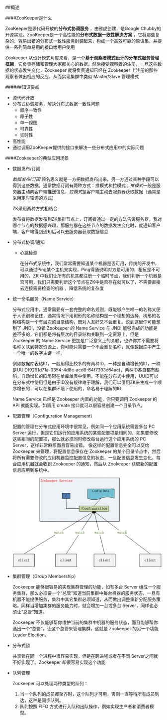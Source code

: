 ##概述

####ZooKeeper是什么

ZooKeeper是源代码开放的**分布式协调服务** ，由雅虎创建，是Google
Chubby的开源实现。ZooKeeper是一个高性能的**分布式数据一致性解决方案** ，它将那些复杂的、容易出错的分布式一致性服务封装起来，构成一个高效可靠的原语集，并提供一系列简单易用的接口给用户使用

Zookeeper 从设计模式角度来看，是一个**基于观察者模式设计的分布式服务管理框架**，它负责存储和管理大家都关心的数据，然后接受观察者的注册，一旦这些数据的状态发生变化，Zookeeper 就将负责通知已经在 Zookeeper 上注册的那些观察者做出相应的反应，从而实现集群中类似 Master/Slave 管理模式

######知识要点
- 源代码开放
- 分布式协调服务，解决分布式数据一致性问题
    * 顺序一致性
    * 原子性
    * 单一视图
    * 可靠性
    * 实时性
- 高性能
- 通过调用ZooKeeper提供的接口来解决一些分布式应用中的实际问题

####Zookeeper的典型应用场景
- 数据发布/订阅

    *数据发布/订阅* 顾名思义就是一方把数据发布出来，另一方通过某种手段可以得到这些数据。通常数据订阅有两种方式：推模式和拉模式；*推模式*一般是服务器主动向客户端推送信息，*拉模式*是客户端主动去服务器获取数据（通常是采用定时轮询的方式）

    ZK采用两种方式相结合

    发布者将数据发布到ZK集群节点上，订阅者通过一定的方法告诉服务器，我对哪个节点的数据感兴趣，那服务器在这些节点的数据发生变化时，就通知客户端，客户端得到通知后可以去服务器获取数据信息

- 分布式协调/通知

    * 心跳检测
    
        在分布式系统中，我们常常需要知道某个机器是否可用，传统的开发中，可以通过Ping某个主机来实现，Ping得通说明对方是可用的，相反是不可用的，ZK 中我们让所有的机其都注册一个临时节点，我们判断一个机器是否可用，我们只需要判断这个节点在ZK中是否存在就可以了，不需要直接去连接需要检查的机器 ，降低系统的复杂度 

- 统一命名服务（Name Service）
    
    分布式应用中，通常需要有一套完整的命名规则，既能够产生唯一的名称又便于人识别和记住，通常情况下用树形的名称结构是一个理想的选择，树形的名称结构是一个有层次的目录结构，既对人友好又不会重复。说到这里你可能想到了 JNDI，没错 Zookeeper 的 Name Service 与 JNDI 能够完成的功能是差不多的，它们都是将有层次的目录结构关联到一定资源上，但是 Zookeeper 的 Name Service 更加是广泛意义上的关联，也许你并不需要将名称关联到特定资源上，你可能只需要一个不会重复名称，就像数据库中产生一个唯一的数字主键一样。

    例如数据库表格ID，一般用得比较多的有两种ID，一种是自动增长的ID，一种是UUID(9291d71a-0354-4d8e-acd8-64f7393c64ae)，两种ID各自都有缺陷，自动增长的ID局限在单库单表中使用，不能在分布式中使用，UUID可以在分布式中使用但是由于ID没有规律难于理解，我们可以借用ZK来生成一个顺序增长的，可以在集群环境下使用的，命名易于理解的ID

    Name Service 已经是 Zookeeper 内置的功能，你只要调用 Zookeeper 的 API 就能实现。如调用 create 接口就可以很容易创建一个目录节点。

- 配置管理（Configuration Management）

    配置的管理在分布式应用环境中很常见，例如同一个应用系统需要多台 PC Server 运行，但是它们运行的应用系统的某些配置项是相同的，如果要修改这些相同的配置项，那么就必须同时修改每台运行这个应用系统的 PC Server，这样非常麻烦而且容易出错。
    像这样的配置信息完全可以交给 Zookeeper 来管理，将配置信息保存在 Zookeeper 的某个目录节点中，然后将所有需要修改的应用机器监控配置信息的状态，一旦配置信息发生变化，每台应用机器就会收到 Zookeeper 的通知，然后从 Zookeeper 获取新的配置信息应用到系统中。

    ![配置管理结构图](https://github.com/suqun/zookeeper-note/blob/master/etc/configuration.gif "配置管理结构图")

- 集群管理（Group Membership）

    Zookeeper 能够很容易的实现集群管理的功能，如有多台 Server 组成一个服务集群，那么必须要一个“总管”知道当前集群中每台机器的服务状态，一旦有机器不能提供服务，集群中其它集群必须知道，从而做出调整重新分配服务策略。同样当增加集群的服务能力时，就会增加一台或多台 Server，同样也必须让“总管”知道。

    Zookeeper 不仅能够帮你维护当前的集群中机器的服务状态，而且能够帮你选出一个“总管”，让这个总管来管理集群，这就是 Zookeeper 的另一个功能 Leader Election。

- 分布式锁

    共享锁在同一个进程中很容易实现，但是在跨进程或者在不同 Server之间就不好实现了。Zookeeper 却很容易实现这个功能

- 队列管理
 
    Zookeeper 可以处理两种类型的队列：

    1. 当一个队列的成员都聚齐时，这个队列才可用，否则一直等待所有成员到达，这种是同步队列。
    2. 队列按照 FIFO 方式进行入队和出队操作，例如实现生产者和消费者模型。


